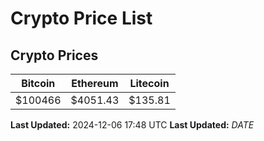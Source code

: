 # Crypto Price List

## Crypto Prices
| Bitcoin | Ethereum | Litecoin |
| ------- | -------- | -------- |
| $100466 | $4051.43 | $135.81 |
**Last Updated:** 2024-12-06 17:48 UTC
**Last Updated:** $DATE$
